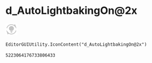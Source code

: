 # d_AutoLightbakingOn@2x
![](/img/d_AutoLightbakingOn@2x.png)

``` CSharp
EditorGUIUtility.IconContent("d_AutoLightbakingOn@2x")
```
```
5223064176733806433
```
